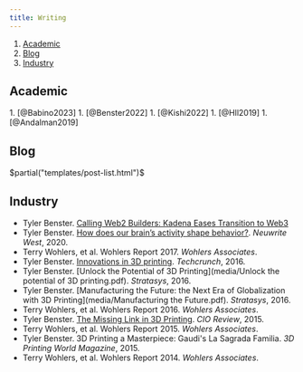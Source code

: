 ```yaml
---
title: Writing
---
```

1. [Academic](#academic)
1. [Blog](#blog)
1. [Industry](#industry)

## Academic
<div class="text-base">
1. [@Babino2023]
1. [@Benster2022]
1. [@Kishi2022]
1. [@Hll2019]
1. [@Andalman2019]
</div>

## Blog
$partial("templates/post-list.html")$

## Industry
- Tyler Benster. [Calling Web2 Builders: Kadena Eases Transition to Web3](https://medium.com/kadena-io/calling-web2-builders-kadena-eases-transition-to-web3-2ebf1657a23e)
- Tyler Benster. [How does our brain’s activity shape behavior?](http://www.neuwritewest.org/blog/how-does-our-brains-activity-shape-behavior). *Neuwrite West*, 2020.
- Terry Wohlers, et al. Wohlers Report 2017. *Wohlers Associates*.
- Tyler Benster. [Innovations in 3D printing](https://techcrunch.com/2016/06/04/3d-printing-is-dead-long-live-3d-printing/). *Techcrunch*, 2016.
- Tyler Benster. [Unlock the Potential of 3D Printing](media/Unlock the potential of 3D printing.pdf).
    *Stratasys*, 2016.
- Tyler Benster. [Manufacturing the Future: the Next Era of Globalization with 3D Printing](media/Manufacturing the Future.pdf). *Stratasys*, 2016.
- Terry Wohlers, et al. Wohlers Report 2016. *Wohlers Associates*.
- Tyler Benster. [The Missing Link in 3D Printing](http://printing.cioreview.com/cxoinsight/the-missing-link-for-3d-printing-nid-10933-cid-7.html). *CIO Review*,
    2015.
- Terry Wohlers, et al. Wohlers Report 2015. *Wohlers Associates*.
- Tyler Benster. 3D Printing a Masterpiece: Gaudi's La Sagrada
    Familia. *3D Printing World Magazine*, 2015.
- Terry Wohlers, et al. Wohlers Report 2014. *Wohlers Associates*.
